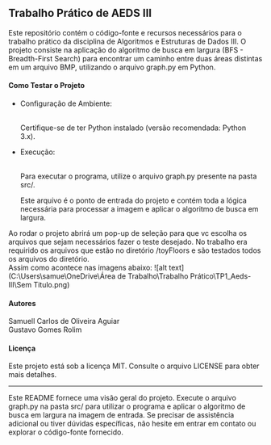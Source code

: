 <h2>Trabalho Prático de AEDS III</h2>

<p>
  Este repositório contém o código-fonte e recursos necessários para o trabalho prático da disciplina de Algoritmos e Estruturas de Dados III. O projeto consiste na     aplicação do algoritmo de busca em largura (BFS - Breadth-First Search) para encontrar um caminho entre duas áreas distintas em um arquivo BMP, utilizando o arquivo graph.py em Python.
</p>

<h4>Como Testar o Projeto</h4>
<ul>
  <li>Configuração de Ambiente:</li>
  <br/>
     <p>Certifique-se de ter Python instalado (versão recomendada: Python 3.x).</p>
  <li>Execução:</li>
  <br/>
      <p>Para executar o programa, utilize o arquivo graph.py presente na pasta src/.</p>
      <p>Este arquivo é o ponto de entrada do projeto e contém toda a lógica necessária para processar a imagem e aplicar o algoritmo de busca em largura.</p>
</ul>

<p>
    Ao rodar o projeto abrirá um pop-up de seleção para que vc escolha os arquivos que sejam necessários fazer o teste desejado.
    No trabalho era requirido os arquivos que estão no diretório /toyFloors e são testados todos os arquivos do diretório.</br>
    Assim como acontece nas imagens abaixo:
    ![alt text](C:\Users\samue\OneDrive\Área de Trabalho\Trabalho Prático\TP1_Aeds-III\Sem Titulo.png)
</p>
<h4>Autores</h4>
<p>
  <a href="https://github.com/SamuellAguiar" style="text-decoration:none;">Samuell Carlos de Oliveira Aguiar</a>
  <br/><a href="https://github.com/GustavoRolim1" style="text-decoration:none;">Gustavo Gomes Rolim</a>
</p>

<h4>Licença</h4>
<p>
  Este projeto está sob a licença MIT. Consulte o arquivo LICENSE para obter mais detalhes.
</p>

<hr/>

<p>Este README fornece uma visão geral do projeto. Execute o arquivo graph.py na pasta src/ para utilizar o programa e aplicar o algoritmo de busca em largura na imagem de entrada. Se precisar de assistência adicional ou tiver dúvidas específicas, não hesite em entrar em contato ou explorar o código-fonte fornecido.</p>
